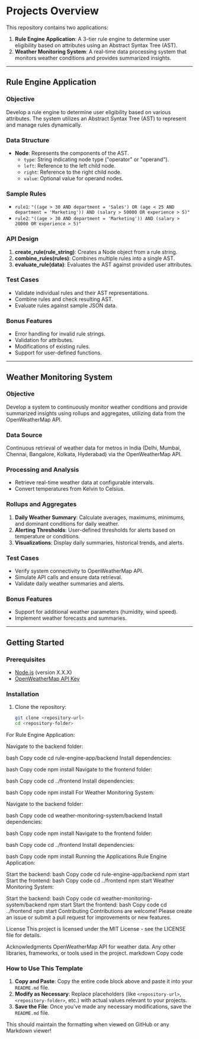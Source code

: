 # Projects Overview

This repository contains two applications:

1. **Rule Engine Application**: A 3-tier rule engine to determine user eligibility based on attributes using an Abstract Syntax Tree (AST).
2. **Weather Monitoring System**: A real-time data processing system that monitors weather conditions and provides summarized insights.


---

## Rule Engine Application

### Objective
Develop a rule engine to determine user eligibility based on various attributes. The system utilizes an Abstract Syntax Tree (AST) to represent and manage rules dynamically.

### Data Structure
- **Node**: Represents the components of the AST.
  - `type`: String indicating node type ("operator" or "operand").
  - `left`: Reference to the left child node.
  - `right`: Reference to the right child node.
  - `value`: Optional value for operand nodes.

### Sample Rules
- `rule1`: `"((age > 30 AND department = 'Sales') OR (age < 25 AND department = 'Marketing')) AND (salary > 50000 OR experience > 5)"`
- `rule2`: `"((age > 30 AND department = 'Marketing')) AND (salary > 20000 OR experience > 5)"`

### API Design
1. **create_rule(rule_string)**: Creates a Node object from a rule string.
2. **combine_rules(rules)**: Combines multiple rules into a single AST.
3. **evaluate_rule(data)**: Evaluates the AST against provided user attributes.

### Test Cases
- Validate individual rules and their AST representations.
- Combine rules and check resulting AST.
- Evaluate rules against sample JSON data.

### Bonus Features
- Error handling for invalid rule strings.
- Validation for attributes.
- Modifications of existing rules.
- Support for user-defined functions.

---

## Weather Monitoring System

### Objective
Develop a system to continuously monitor weather conditions and provide summarized insights using rollups and aggregates, utilizing data from the OpenWeatherMap API.

### Data Source
Continuous retrieval of weather data for metros in India (Delhi, Mumbai, Chennai, Bangalore, Kolkata, Hyderabad) via the OpenWeatherMap API.

### Processing and Analysis
- Retrieve real-time weather data at configurable intervals.
- Convert temperatures from Kelvin to Celsius.

### Rollups and Aggregates
1. **Daily Weather Summary**: Calculate averages, maximums, minimums, and dominant conditions for daily weather.
2. **Alerting Thresholds**: User-defined thresholds for alerts based on temperature or conditions.
3. **Visualizations**: Display daily summaries, historical trends, and alerts.

### Test Cases
- Verify system connectivity to OpenWeatherMap API.
- Simulate API calls and ensure data retrieval.
- Validate daily weather summaries and alerts.

### Bonus Features
- Support for additional weather parameters (humidity, wind speed).
- Implement weather forecasts and summaries.

---

## Getting Started

### Prerequisites
- [Node.js](https://nodejs.org/) (version X.X.X)
- [OpenWeatherMap API Key](https://openweathermap.org/api)

### Installation

1. Clone the repository:
   ```bash
   git clone <repository-url>
   cd <repository-folder>

For Rule Engine Application:

Navigate to the backend folder:

bash
Copy code
cd rule-engine-app/backend
Install dependencies:

bash
Copy code
npm install
Navigate to the frontend folder:

bash
Copy code
cd ../frontend
Install dependencies:

bash
Copy code
npm install
For Weather Monitoring System:

Navigate to the backend folder:

bash
Copy code
cd weather-monitoring-system/backend
Install dependencies:

bash
Copy code
npm install
Navigate to the frontend folder:

bash
Copy code
cd ../frontend
Install dependencies:

bash
Copy code
npm install
Running the Applications
Rule Engine Application:

Start the backend:
bash
Copy code
cd rule-engine-app/backend
npm start
Start the frontend:
bash
Copy code
cd ../frontend
npm start
Weather Monitoring System:

Start the backend:
bash
Copy code
cd weather-monitoring-system/backend
npm start
Start the frontend:
bash
Copy code
cd ../frontend
npm start
Contributing
Contributions are welcome! Please create an issue or submit a pull request for improvements or new features.

License
This project is licensed under the MIT License - see the LICENSE file for details.

Acknowledgments
OpenWeatherMap API for weather data.
Any other libraries, frameworks, or tools used in the project.
markdown
Copy code

### How to Use This Template
1. **Copy and Paste**: Copy the entire code block above and paste it into your `README.md` file.
2. **Modify as Necessary**: Replace placeholders (like `<repository-url>`, `<repository-folder>`, etc.) with actual values relevant to your projects.
3. **Save the File**: Once you've made any necessary modifications, save the `README.md` file.

This should maintain the formatting when viewed on GitHub or any Markdown viewer!


